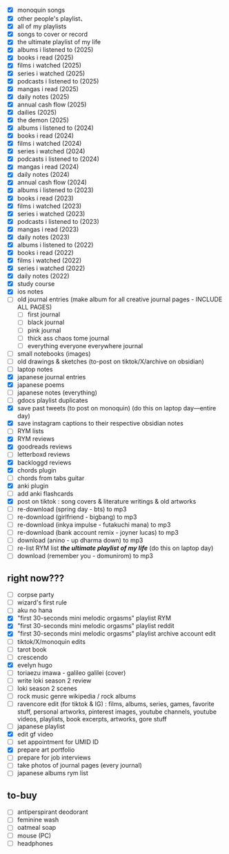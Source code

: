 - [x] monoquin songs
- [x] other people's playlist、
- [x] all of my playlists
- [x] songs to cover or record
- [x] the ultimate playlist of my life
- [x] albums i listened to (2025)
- [x] books i read (2025)
- [x] films i watched (2025)
- [x] series i watched (2025)
- [x] podcasts i listened to (2025)
- [x] mangas i read (2025)
- [x] daily notes (2025)
- [x] annual cash flow (2025)
- [x] dailies (2025)
- [x] the demon (2025)
- [x] albums i listened to (2024)
- [x] books i read (2024)
- [x] films i watched (2024)
- [x] series i watched (2024)
- [x] podcasts i listened to (2024)
- [x] mangas i read (2024)
- [x] daily notes (2024)
- [x] annual cash flow (2024)
- [x] albums i listened to (2023)
- [x] books i read (2023)
- [x] films i watched (2023)
- [x] series i watched (2023)
- [x] podcasts i listened to (2023)
- [x] mangas i read (2023)
- [x] daily notes (2023)
- [x] albums i listened to (2022)
- [x] books i read (2022)
- [x] films i watched (2022)
- [x] series i watched (2022)
- [x] daily notes (2022)
- [x] study course
- [x] ios notes
- [ ] old journal entries (make album for all creative journal pages - INCLUDE ALL PAGES)
	- [ ] first journal
	- [ ] black journal
	- [ ] pink journal
	- [ ] thick ass chaos tome journal
	- [ ] everything everyone everywhere journal
- [ ] small notebooks (images)
- [ ] old drawings & sketches (to-post on tiktok/X/archive on obsidian)
- [ ] laptop notes
- [x] japanese journal entries
- [x] japanese poems
- [ ] japanese notes (everything)
- [ ] gdocs playlist duplicates  
- [x] save past tweets (to post on monoquin) (do this on laptop day—entire day)
- [x] save instagram captions to their respective obsidian notes
- [ ] RYM lists
- [x] RYM reviews
- [x] goodreads reviews
- [ ] letterboxd reviews
- [x] backloggd reviews
- [x] chords plugin
- [ ] chords from tabs guitar 
- [x] anki plugin
- [ ] add anki flashcards
- [x] post on tiktok : song covers & literature writings & old artworks
- [ ] re-download (spring day - bts) to mp3
- [ ] re-download (girlfriend - bigbang) to mp3
- [ ] re-download (inkya impulse - futakuchi mana) to mp3
- [ ] re-download (bank account remix - joyner lucas) to mp3
- [ ] download (anino - up dharma down) to mp3
- [ ] re-list RYM list ***the ultimate playlist of my life*** (do this on laptop day)
- [ ] download (remember you - domunirom) to mp3

## right now???
- [ ] corpse party
- [ ] wizard's first rule
- [ ] aku no hana
- [x] "first 30-seconds mini melodic orgasms" playlist RYM
- [x] "first 30-seconds mini melodic orgasms" playlist reddit
- [x] "first 30-seconds mini melodic orgasms" playlist archive account edit
- [ ] tiktok/X/monoquin edits
- [ ] tarot book
- [ ] crescendo
- [x] evelyn hugo
- [ ] toriaezu imawa - galileo galilei (cover)
- [ ] write loki season 2 review
- [ ] loki season 2 scenes
- [ ] rock music genre wikipedia / rock albums
- [ ] ravencore edit (for tiktok & IG) : films, albums, series, games, favorite stuff, personal artworks, pinterest images, youtube channels, youtube videos, playlists, book excerpts, artworks, gore stuff
- [ ] japanese playlist
- [x] edit gf video
- [ ] set appointment for UMID ID
- [x] prepare art portfolio
- [ ] prepare for job interviews
- [ ] take photos of journal pages (every journal)
- [ ] japanese albums rym list
## to-buy
- [ ] antiperspirant deodorant
- [ ] feminine wash
- [ ] oatmeal soap
- [ ] mouse (PC)
- [ ] headphones